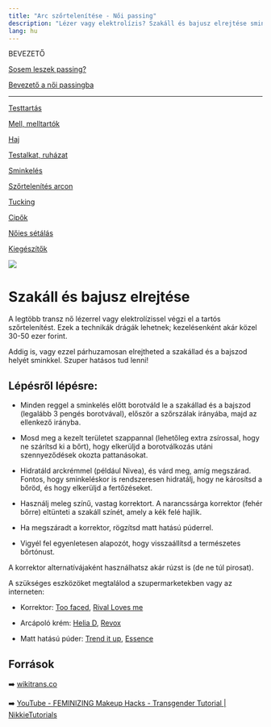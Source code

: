 ```yaml
---
title: "Arc szőrtelenítése - Női passing"
description: "Lézer vagy elektrolízis? Szakáll és bajusz elrejtése sminkkel: Lépésről lépésre útmutató a tökéletes eredményért. Praktikus tippek a transz nők számára."
lang: hu
---
```


<div class="floating-columns">

<div class="floating-bar">

BEVEZETŐ

[Sosem leszek passing?](/#/entry?id=sosem-leszek-passing)

[Bevezető a női passingba](/#/entry?id=feminizalas-passing)

<hr />

[Testtartás](/#/entry?id=feminizalas-testtartas)

[Mell, melltartók](/#/entry?id=feminizalas-mell-mutet-nelkul)

[Haj](/#/entry?id=feminizalas-haj)

[Testalkat, ruházat](/#/entry?id=feminizalas-testalkat)

[Sminkelés](/#/entry?id=feminizalas-sminkeles)

[Szőrtelenítés arcon](/#/entry?id=feminizalas-arc-szortelenites)

[Tucking](/#/entry?id=feminizalas-tucking)

[Cipők](/#/entry?id=feminizalas-cipok)

[Nőies sétálás](/#/entry?id=feminizalas-noies-setalas)

[Kiegészítők](/#/entry?id=feminizalas-kiegeszitok)

</div>

<div class="wiki-content">

<div class="header-image"><img src="assets/images/undraw_fashion_photoshoot.svg" /></div>

# Szakáll és bajusz elrejtése

A legtöbb transz nő lézerrel vagy elektrolízissel végzi el a tartós szőrtelenítést. Ezek a technikák drágák lehetnek; kezelésenként akár közel 30-50 ezer forint.

Addig is, vagy ezzel párhuzamosan elrejtheted a szakállad és a bajszod helyét sminkkel. Szuper hatásos tud lenni!


## Lépésről lépésre:

* Minden reggel a sminkelés előtt borotváld le a szakállad és a bajszod (legalább 3 pengés borotvával), először a szőrszálak irányába, majd az ellenkező irányba.

* Mosd meg a kezelt területet szappannal (lehetőleg extra zsírossal, hogy ne szárítsd ki a bőrt), hogy elkerüljd a borotválkozás utáni szennyeződések okozta pattanásokat.

* Hidratáld arckrémmel (például Nivea), és várd meg, amíg megszárad. Fontos, hogy sminkeléskor is rendszeresen hidratálj, hogy ne károsítsd a bőröd, és hogy elkerüljd a fertőzéseket.

* Használj meleg színű, vastag korrektort. A narancssárga korrektor (fehér bőrre) eltünteti a szakáll színét, amely a kék felé hajlik.

* Ha megszáradt a korrektor, rögzítsd matt hatású púderrel.

* Vigyél fel egyenletesen alapozót, hogy visszaállítsd a természetes bőrtónust.

A korrektor alternatívájaként használhatsz akár rúzst is (de ne túl pirosat).


A szükséges eszközöket megtalálod a szupermarketekben vagy az interneten:

* Korrektor: [Too faced](https://kremmania.hu/kremek/too-faced-born-this-way-super-coverage-multi-use-sculpting), [Rival Loves me](https://shop.rossmann.hu/termek/rival-loves-me-korrektor-colour-correcting-concealer-03-1-db)

* Arcápoló krém: [Helia D](https://www.dm.hu/helia-d-fenyvedo-arckrem-hydramax-minden-borre-spf50-fenyvedelemmel-p5999569022736.html), [Revox](https://www.dm.hu/revox-arckrem-retinollal-a-vitamin-e-vitaminnal-arganolajjal-es-fenyvedovel-p5060565103771.html)

* Matt hatású púder: [Trend it up](https://www.dm.hu/trend-t-up-kompakt-puder-true-matte-020-p4066447246254.html), [Essence](https://www.dm.de/essence-kompakt-puder-mattifying-soft-beige-02-p4250035270510.html)

## Források

➡️ [wikitrans.co](https://wikitrans.co)

➡️ [YouTube - FEMINIZING Makeup Hacks - Transgender Tutorial | NikkieTutorials](https://www.youtube.com/watch?v=gUl-WHAL9qo&pp=ygUQaGlkZSBiZWFyZCB0cmFucw%3D%3D)

</div>